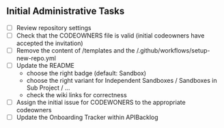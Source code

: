 ## Initial Administrative Tasks

- [ ] Review repository settings
- [ ] Check that the CODEOWNERS file is valid (initial codeowners have accepted the invitation)
- [ ] Remove the content of /templates and the /.github/workflows/setup-new-repo.yml
- [ ] Update the README
  - choose the right badge (default: Sandbox)
  - choose the right variant for Independent Sandboxes / Sandboxes in Sub Project / ...
  - check the wiki links for correctness
- [ ] Assign the initial issue for CODEWONERS to the appropriate codeowners
- [ ] Update the Onboarding Tracker within APIBacklog
